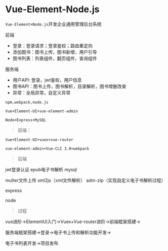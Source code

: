 # Vue-Element-Node.js

`Vue-Element+Node.js`开发企业通用管理后台系统

前端

- 登录：登录请求；登录鉴权；路由重定向
- 添加图书：图书上传，图书新增，用户引导
- 图书列表：列表组件，翻页组件，查询组件

服务端

- 用户API: 登录，jwt鉴权，用户信息
- 图书API：图书上传，图书解析，目录解析，图书增删改查
- 异常：全局异常，自定义异常

`npm,webpack,node.js`

`Vue+Element-UI+vue-element-admin`

`Node+Express+MySQL`

> 前端：

`Vue+Element-UI+vuex+vue-router`

`vue-element-admin+Vue-CLI 3.0+webpack`

> 后端

jwt登录认证 epub电子书解析 mysql

multer文件上传 xml2js（xml文件解析） adm-zip（实现自定义电子书解析过程）

express

node

> 过程

vue进阶->ElementUI入门->Vuex+Vue-router进阶->前端框架搭建->

服务端框架搭建->登录->电子书上传和解析功能开发->

电子书列表开发->项目发布









